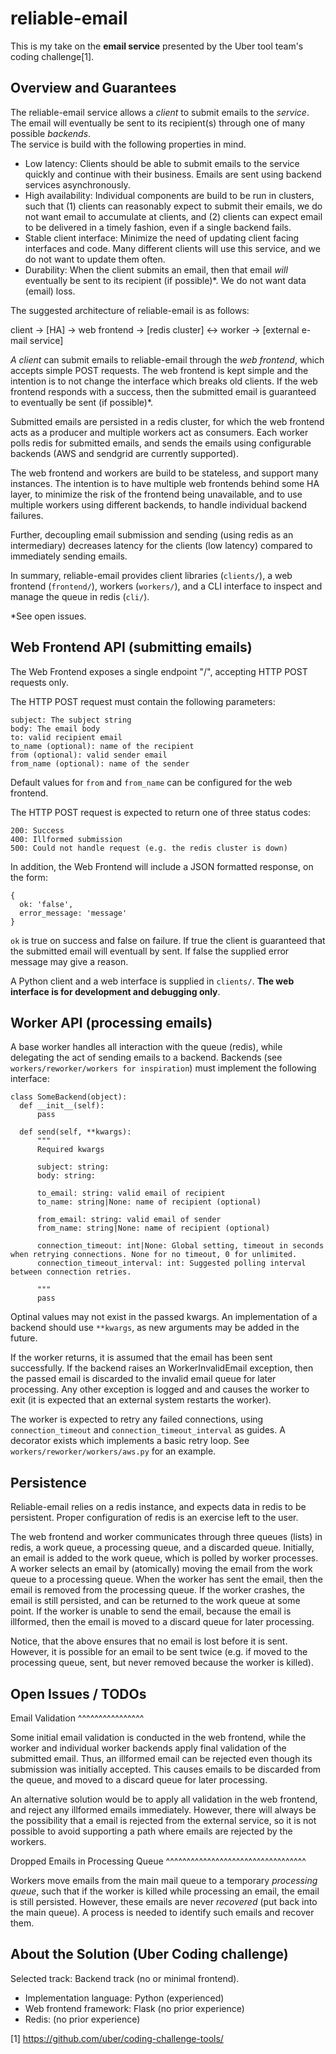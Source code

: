 reliable-email
==============

This is my take on the **email service** presented by the Uber tool team's coding challenge[1].

Overview and Guarantees
-----------------------

The reliable-email service allows a *client* to submit emails to the *service*. The email will eventually be sent to its recipient(s) through one of many possible *backends*.  
The service is build with the following properties in mind.

 * Low latency: Clients should be able to submit emails to the service quickly and continue with their business. Emails are sent using backend services asynchronously.
 * High availability: Individual components are build to be run in clusters, such that 
   (1) clients can reasonably expect to submit their emails, we do not want email to accumulate at clients, and
   (2) clients can expect email to be delivered in a timely fashion, even if a single backend fails.
 * Stable client interface: Minimize the need of updating client facing interfaces and code. Many different clients will use this service, and we do not want to update them often.
 * Durability: When the client submits an email, then that email *will* eventually be sent to its recipient (if possible)*. We do not want data (email) loss.
 
The suggested architecture of reliable-email is as follows:
 
 client -> [HA] -> web frontend -> [redis cluster] <-> worker -> [external e-mail service]

*A client* can submit emails to reliable-email through the *web frontend*, which accepts simple POST requests. 
The web frontend is kept simple and the intention is to not change the interface which breaks old clients.
If the web frontend responds with a success, then the submitted email is guaranteed to eventually be sent (if possible)*. 

Submitted emails are persisted in a redis cluster, for which the web frontend acts as a producer and multiple workers act as consumers. 
Each worker polls redis for submitted emails, and sends the emails using configurable backends (AWS and sendgrid are currently supported).

The web frontend and workers are build to be stateless, and support many instances. The intention is to have multiple web frontends behind some
HA layer, to minimize the risk of the frontend being unavailable, and to use multiple workers using different backends, to handle individual backend failures.

Further, decoupling email submission and sending (using redis as an intermediary) decreases latency for the clients (low latency) compared to immediately sending emails.

In summary, reliable-email provides client libraries (```clients/```), a web frontend (```frontend/```), workers (```workers/```), and a CLI interface to inspect and manage the queue in redis (```cli/```).

*See open issues.

Web Frontend API (submitting emails)
------------------------------------

The Web Frontend exposes a single endpoint "/", accepting HTTP POST requests only.

The HTTP POST request must contain the following parameters:

    subject: The subject string
    body: The email body
    to: valid recipient email
    to_name (optional): name of the recipient
    from (optional): valid sender email
    from_name (optional): name of the sender
    
Default values for ``from`` and ``from_name`` can be configured for the web frontend.

The HTTP POST request is expected to return one of three status codes:

    200: Success
    400: Illformed submission
    500: Could not handle request (e.g. the redis cluster is down)
    
In addition, the Web Frontend will include a JSON formatted response, on the form:

```
{
  ok: 'false',
  error_message: 'message'
}
```

``ok`` is true on success and false on failure. If true the client is guaranteed that the submitted email will eventuall
 by sent. If false the supplied error message may give a reason.

A Python client and a web interface is supplied in ``clients/``. **The web interface is for development and debugging only**.

Worker API (processing emails)
------------------------------

A base worker handles all interaction with the queue (redis), while delegating the act of sending emails to a backend. 
Backends (see ```workers/reworker/workers for inspiration```) must implement the following interface:
 
```
class SomeBackend(object):
  def __init__(self):
      pass
  
  def send(self, **kwargs):
      """
      Required kwargs
      
      subject: string:
      body: string:
      
      to_email: string: valid email of recipient
      to_name: string|None: name of recipient (optional)
      
      from_email: string: valid email of sender
      from_name: string|None: name of recipient (optional)
      
      connection_timeout: int|None: Global setting, timeout in seconds when retrying connections. None for no timeout, 0 for unlimited.
      connection_timeout_interval: int: Suggested polling interval between connection retries.
      
      """
      pass
```

Optinal values may not exist in the passed kwargs. 
An implementation of a backend should use ```**kwargs```, as new arguments may be added in the future.

If the worker returns, it is assumed that the email has been sent successfully. 
If the backend raises an WorkerInvalidEmail exception, then the passed email is discarded to the invalid email queue for later processing.
Any other exception is logged and and causes the worker to exit (it is expected that an external system restarts the worker).

The worker is expected to retry any failed connections, using ```connection_timeout``` and ```connection_timeout_interval``` as guides.
A decorator exists which implements a basic retry loop. See ```workers/reworker/workers/aws.py``` for an example. 

Persistence
-----------

Reliable-email relies on a redis instance, and expects data in redis to be persistent. Proper configuration of redis is an exercise left to the user.

The web frontend and worker communicates through three queues (lists) in redis, a work queue, a processing queue, and a discarded queue.
  Initially, an email is added to the work queue, which is polled by worker processes. 
  A worker selects an email by (atomically) moving the email from the work queue to a processing queue. When the worker has sent the email, then the email is removed from the processing queue.
  If the worker crashes, the email is still persisted, and can be returned to the work queue at some point.
  If the worker is unable to send the email, because the email is illformed, then the email is moved to a discard queue for later processing.
  
Notice, that the above ensures that no email is lost before it is sent. However, it is possible for an email to be sent twice 
(e.g. if moved to the processing queue, sent, but never removed because the worker is killed). 

Open Issues / TODOs
-------------------

Email Validation
^^^^^^^^^^^^^^^^

Some initial email validation is conducted in the web frontend, while the worker and individual worker backends apply final validation of the submitted email.
 Thus, an illformed email can be rejected even though its submission was initially accepted. 
 This causes emails to be discarded from the queue, and moved to a discard queue for later processing.
 
An alternative solution would be to apply all validation in the web frontend, and reject any illformed emails immediately. 
However, there will always be the possibility that a email is rejected from the external service, so it is not possible to avoid supporting a path where emails are
  rejected by the workers.

Dropped Emails in Processing Queue
^^^^^^^^^^^^^^^^^^^^^^^^^^^^^^^^^^

Workers move emails from the main mail queue to a temporary *processing queue*, such that if the worker is killed while processing an email, the email is still persisted.
However, these emails are never *recovered* (put back into the main queue). A process is needed to identify such emails and recover them.

About the Solution (Uber Coding challenge)
------------------------------------------

Selected track: Backend track (no or minimal frontend).

 * Implementation language: Python (experienced)
 * Web frontend framework: Flask (no prior experience)
 * Redis: (no prior experience)

 [1] https://github.com/uber/coding-challenge-tools/

